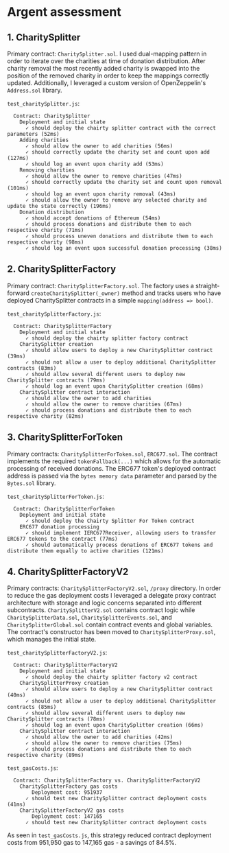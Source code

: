 # Argent assessment

## 1. CharitySplitter

Primary contract: `CharitySplitter.sol`. I used dual-mapping pattern in order to iterate over the charities at time of donation distribution. After charity removal the most recently added charity is swapped into the position of the removed charity in order to keep the mappings correctly updated. Additionally, I leveraged a custom version of OpenZeppelin's `Address.sol` library.

`test_charitySplitter.js`:

```
  Contract: CharitySplitter
    Deployment and initial state
      ✓ should deploy the chairty splitter contract with the correct parameters (52ms)
    Adding charities
      ✓ should allow the owner to add charities (56ms)
      ✓ should correctly update the charity set and count upon add (127ms)
      ✓ should log an event upon charity add (53ms)
    Removing charities
      ✓ should allow the owner to remove charities (47ms)
      ✓ should correctly update the charity set and count upon removal (101ms)
      ✓ should log an event upon charity removal (43ms)
      ✓ should allow the owner to remove any selected charity and update the state correctly (196ms)
    Donation distribution
      ✓ should accept donations of Ethereum (54ms)
      ✓ should process donations and distribute them to each respective charity (71ms)
      ✓ should process uneven donations and distribute them to each respective charity (98ms)
      ✓ should log an event upon successful donation processing (38ms)
```

## 2. CharitySplitterFactory

Primary contract: `CharitySplitterFactory.sol`. The factory uses a straight-forward `createCharitySplitter(_owner)` method and tracks users who have deployed CharitySplitter contracts in a simple `mapping(address => bool)`.

`test_charitySplitterFactory.js`:

```
  Contract: CharitySplitterFactory
    Deployment and initial state
      ✓ should deploy the chairty splitter factory contract
    CharitySplitter creation
      ✓ should allow users to deploy a new CharitySplitter contract (39ms)
      ✓ should not allow a user to deploy additional CharitySplitter contracts (83ms)
      ✓ should allow several different users to deploy new CharitySplitter contracts (79ms)
      ✓ should log an event upon CharitySplitter creation (68ms)
    CharitySplitter contract interaction
      ✓ should allow the owner to add charities
      ✓ should allow the owner to remove charities (67ms)
      ✓ should process donations and distribute them to each respective charity (82ms)
```

## 3. CharitySplitterForToken

Primary contracts: `CharitySplitterForToken.sol`, `ERC677.sol`. The contract implements the required `tokenFallback(...)` which allows for the automatic processing of received donations. The ERC677 token's deployed contract address is passed via the `bytes memory data` parameter and parsed by the `Bytes.sol` library.

`test_charitySplitterForToken.js`:

```
  Contract: CharitySplitterForToken
    Deployment and initial state
      ✓ should deploy the Chairty Splitter For Token contract
    ERC677 donation processing
      ✓ should implement IERC677Receiver, allowing users to transfer ERC677 tokens to the contract (77ms)
      ✓ should automatically process donations of ERC677 tokens and distribute them equally to active charities (121ms)
```

## 4. CharitySplitterFactoryV2

Primary contracts: `CharitySplitterFactoryV2.sol`, `/proxy` directory. In order to reduce the gas deployment costs I leveraged a delegate proxy contract architecture with storage and logic concerns separated into different subcontracts. `CharitySplitterV2.sol` contains contract logic while `CharitySplitterData.sol`, `CharitySplitterEvents.sol`, and `CharitySplitterGlobal.sol` contain contract events and global variables. The contract's constructor has been moved to `CharitySplitterProxy.sol`, which manages the initial state.

`test_charitySplitterFactoryV2.js`:

```
  Contract: CharitySplitterFactoryV2
    Deployment and initial state
      ✓ should deploy the chairty splitter factory v2 contract
    CharitySplitterProxy creation
      ✓ should allow users to deploy a new CharitySplitter contract (40ms)
      ✓ should not allow a user to deploy additional CharitySplitter contracts (85ms)
      ✓ should allow several different users to deploy new CharitySplitter contracts (78ms)
      ✓ should log an event upon CharitySplitter creation (66ms)
    CharitySplitter contract interaction
      ✓ should allow the owner to add charities (42ms)
      ✓ should allow the owner to remove charities (75ms)
      ✓ should process donations and distribute them to each respective charity (89ms)
```

`test_gasCosts.js`:

```
  Contract: CharitySplitterFactory vs. CharitySplitterFactoryV2
    CharitySplitterFactory gas costs
        Deployment cost: 951937
      ✓ should test new CharitySplitter contract deployment costs (41ms)
    CharitySplitterFactoryV2 gas costs
        Deployment cost: 147165
      ✓ should test new CharitySplitter contract deployment costs
```

As seen in `test_gasCosts.js`, this strategy reduced contract deployment costs from 951,950 gas to 147,165 gas - a savings of 84.5%.
